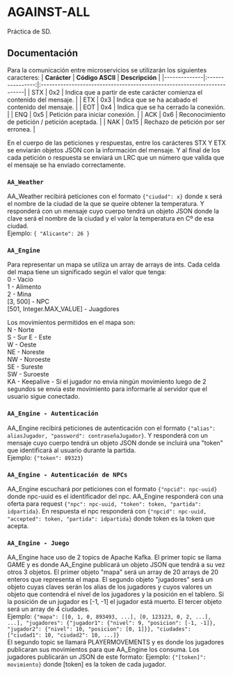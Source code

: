 # AGAINST-ALL
Práctica de SD.

## Documentación
Para la comunicación entre microservicios se utilizarán los siguientes caracteres:
| **Carácter** | **Código ASCII** | **Descripción**                                                         |
|--------------|:----------------:|:------------------------------------------------------------------------|
| STX          |         0x2      | Indica que a partir de este carácter comienza el contenido del mensaje. |
| ETX          |         0x3      | Indica que se ha acabado el contenido del mensaje.                      |
| EOT          |         0x4      | Indica que se ha cerrado la conexión.                                   |
| ENQ          |         0x5      | Petición para iniciar conexión.                                         |
| ACK          |         0x6      | Reconocimiento de petición / petición aceptada.                         |
| NAK          |        0x15      | Rechazo de petición por ser erronea.                                    |

En el cuerpo de las peticiones y respuestas, entre los carácteres STX Y ETX se enviarán objetos JSON con la información del mensaje. Y al final de los cada petición o respuesta se enviará un LRC que un número que valida que el mensaje se ha enviado correctamente.

### `AA_Weather`
AA_Weather recibirá peticiones con el formato `{"ciudad": x}` donde x será el nombre de la ciudad de la que se queire obtener la temperatura. Y responderá con un mensaje cuyo cuerpo tendrá un objeto JSON donde la clave será el nombre de la ciudad y el valor la temperatura en Cº de esa ciudad.  
Ejemplo:
`
{
    "Alicante": 26
}
`

### `AA_Engine`
Para representar un mapa se utiliza un array de arrays de ints. Cada celda del mapa tiene un significado según el valor que tenga:  
0 - Vacio  
1 - Alimento  
2 - Mina  
[3, 500] - NPC  
[501, Integer.MAX_VALUE] - Juagdores  

Los movimientos permitidos en el mapa son:  
N - Norte  
S - Sur 
E - Este  
W - Oeste   
NE - Noreste  
NW - Noroeste  
SE - Sureste  
SW - Suroeste  
KA - Keepalive - Si el jugador no envia ningún movimiento luego de 2 segundos se envia este movimiento para informarle al servidor que el usuario sigue conectado.  

### `AA_Engine - Autenticación`
AA_Engine recibirá peticiones de autenticación con el formato `{"alias": aliasJugador, "password": contraseñaJugador}`. Y responderá con un mensaje cuyo cuerpo tendrá un objeto JSON donde se incluirá una "token" que identificará al usuario durante la partida.   
Ejemplo: `{"token": 89323}`

### `AA_Engine - Autenticación de NPCs`
AA_Engine escuchará por peticiones con el formato `{"npcid": npc-uuid}` donde npc-uuid es el identificador del npc. AA_Engine responderá con una oferta para request `{"npc": npc-uuid, "token": token, "partida": idpartida}`. En respuesta el npc responderá con `{"npcid": npc-uuid, "accepted": token, "partida": idpartida}` donde token es la token que acepta.

### `AA_Engine - Juego`
AA_Engine hace uso de 2 topics de Apache Kafka. El primer topic se llama GAME y es donde AA_Engine publicará un objeto JSON que tendrá a su vez otros 3 objetos. El primer objeto "mapa" será un array de 20 arrays de 20 enteros que representa el mapa. El segundo objeto "jugadores" será un objeto cuyas claves serán los alias de los jugadores y cuyos valores un objeto que contendrá el nivel de los jugadores y la posición en el tablero. Si la posición de un jugador es [-1, -1] el jugador está muerto. El tercer objeto será un array de 4 ciudades.  
Ejemplo: `{"mapa": [[0, 1, 0, 893493, ...], [0, 123123, 0, 2, ...], ...], "jugadores": {"jugador1": {"nivel": 9, "posicion": [-1, -1]}, "jugador2": {"nivel": 10, "posicion": [0, 1]}}, "ciudades": ["ciudad1": 10, "ciudad2": 10, ...]}`  
El segundo topic se llamará PLAYERMOVEMENTS y es donde los jugadores publicaran sus movimientos para que AA_Engine los consuma. Los jugadores publicarán un JSON de este formato: Ejemplo: `{"[token]": movimiento}` donde [token] es la token de cada jugador.
